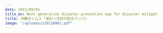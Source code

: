 ```yaml
---
date: 2011/09/01
title_en: Next-generation disaster prevention map for disaster mitigation
title: 沖縄タイムス「減災へ次世代防災マップ」
image: "/uploads/s20110901.pdf"
---
```

